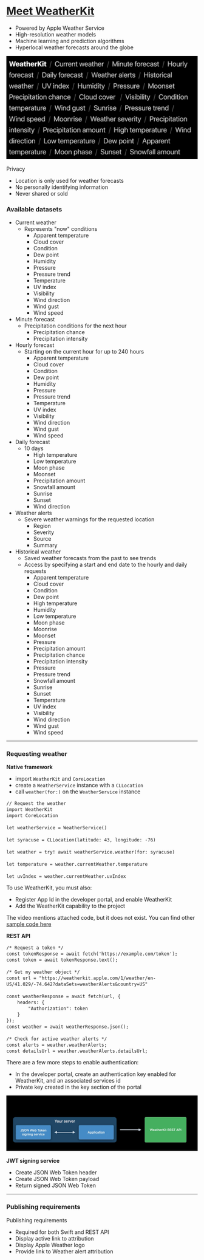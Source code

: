 # [**Meet WeatherKit**](https://developer.apple.com/videos/play/wwdc2022/10003/)

* Powered by Apple Weather Service
* High-resolution weather models
* Machine learning and prediction algorithms
* Hyperlocal weather forecasts around the globe

![](images/weatherkit/features.png)

Privacy

* Location is only used for weather forecasts
* No personally identifying information
* Never shared or sold

### **Available datasets**

* Current weather
	* Represents "now" conditions
		* Apparent temperature
		* Cloud cover
		* Condition
		* Dew point
		* Humidity
		* Pressure
		* Pressure trend
		* Temperature
		* UV index
		* Visibility
		* Wind direction
		* Wind gust
		* Wind speed
* Minute forecast
	* Precipitation conditions for the next hour 
		* Precipitation chance
		* Precipitation intensity
* Hourly forecast
	* Starting on the current hour for up to 240 hours
		* Apparent temperature
		* Cloud cover
		* Condition
		* Dew point
		* Humidity
		* Pressure
		* Pressure trend
		* Temperature
		* UV index
		* Visibility
		* Wind direction
		* Wind gust
		* Wind speed
* Daily forecast
	* 10 days
		* High temperature
		* Low temperature
		* Moon phase
		* Moonset
		* Precipitation amount
		* Snowfall amount
		* Sunrise
		* Sunset
		* Wind direction
* Weather alerts
	* Severe weather warnings for the requested location
		* Region
		* Severity
		* Source
		* Summary
* Historical weather
	* Saved weather forecasts from the past to see trends
	* Access by specifying a start and end date to the hourly and daily requests
		* Apparent temperature 
		* Cloud cover
		* Condition
		* Dew point
		* High temperature
		* Humidity
		* Low temperature
		* Moon phase
		* Moonrise
		* Moonset
		* Pressure
		* Precipitation amount
		* Precipitation chance
		* Precipitation intensity
		* Pressure
		* Pressure trend
		* Snowfall amount
		* Sunrise
		* Sunset
		* Temperature
		* UV index
		* Visibility
		* Wind direction
		* Wind gust
		* Wind speed

---

### **Requesting weather**

**Native framework**

* import `WeatherKit` and `CoreLocation`
* create a `WeatherService` instance with a `CLLocation`
* call `weather(for:)` on the `WeatherService` instance

```
// Request the weather
import WeatherKit
import CoreLocation

let weatherService = WeatherService()

let syracuse = CLLocation(latitude: 43, longitude: -76)

let weather = try! await weatherService.weather(for: syracuse)

let temperature = weather.currentWeather.temperature

let uvIndex = weather.currentWeather.uvIndex
```

To use WeatherKit, you must also:

* Register App Id in the developer portal, and enable WeatherKit
* Add the WeatherKit capability to the project

The video mentions attached code, but it does not exist. You can find other [sample code here](https://developer.apple.com/documentation/weatherkit/fetching_weather_forecasts_with_weatherkit)
	
**REST API**

```
/* Request a token */
const tokenResponse = await fetch('https://example.com/token');
const token = await tokenResponse.text();

/* Get my weather object */
const url = "https://weatherkit.apple.com/1/weather/en-US/41.029/-74.642?dataSets=weatherAlerts&country=US"

const weatherResponse = await fetch(url, {
	headers: {
		"Authorization": token
	}
});
const weather = await weatherResponse.json();

/* Check for active weather alerts */
const alerts = weather.weatherAlerts;
const detailsUrl = weather.weatherAlerts.detailsUrl;
```

There are a few more steps to enable authentication:

* In the developer portal, create an authentication key enabled for WeatherKit, and an associated services id
* Private key created in the key section of the portal

![](images/weatherkit/api_auth.png)

**JWT signing service**

* Create JSON Web Token header
* Create JSON Web Token payload
* Return signed JSON Web Token

---

### **Publishing requirements**

Publishing requirements

* Required for both Swift and REST API
* Display active link to attribution
* Display Apple Weather logo
* Provide link to Weather alert attribution